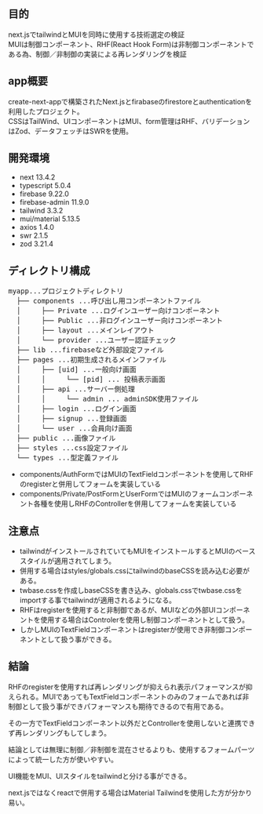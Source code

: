 ## 目的
next.jsでtailwindとMUIを同時に使用する技術選定の検証  
MUIは制御コンポーネント、RHF(React Hook Form)は非制御コンポーネントである為、制御／非制御の実装による再レンダリングを検証  

## app概要
create-next-appで構築されたNext.jsとfirabaseのfirestoreとauthenticationを利用したプロジェクト。  
CSSはTailWind、UIコンポーネントはMUI、form管理はRHF、バリデーションはZod、データフェッチはSWRを使用。

## 開発環境

* next 13.4.2
* typescript 5.0.4
* firebase 9.22.0
* firebase-admin 11.9.0
* tailwind 3.3.2
* mui/material 5.13.5
* axios 1.4.0
* swr 2.1.5
* zod 3.21.4

## ディレクトリ構成

<pre>
myapp...プロジェクトディレクトリ
  ├── components ...呼び出し用コンポーネントファイル
  │     ├── Private ...ログインユーザー向けコンポーネント
  │     ├── Public ...非ログインユーザー向けコンポーネント
  │     ├── layout ...メインレイアウト
  │     └── provider ...ユーザー認証チェック
  ├── lib ...firebaseなど外部設定ファイル
  ├── pages ...初期生成されるメインファイル
  │     ├── [uid] ...一般向け画面
  │     │     └── [pid] ... 投稿表示画面
  │     ├── api ...サーバー側処理
  │     │     └── admin ... adminSDK使用ファイル
  │     ├── login ...ログイン画面
  │     ├── signup ...登録画面
  │     └── user ...会員向け画面
  ├── public ...画像ファイル
  ├── styles ...css設定ファイル
  └── types ...型定義ファイル
</pre>

* components/AuthFormではMUIのTextFieldコンポーネントを使用してRHFのregisterと併用してフォームを実装している
* components/Private/PostFormとUserFormではMUIのフォームコンポーネント各種を使用しRHFのControllerを併用してフォームを実装している

## 注意点
* tailwindがインストールされていてもMUIをインストールするとMUIのベーススタイルが適用されてしまう。
* 併用する場合はstyles/globals.cssにtailwindのbaseCSSを読み込む必要がある。
* twbase.cssを作成しbaseCSSを書き込み、globals.cssでtwbase.cssをimportする事でtailwindが適用されるようになる。
* RHFはregisterを使用すると非制御であるが、MUIなどの外部UIコンポーネントを使用する場合はControlerを使用し制御コンポーネントとして扱う。
* しかしMUIのTextFieldコンポーネントはregisterが使用でき非制御コンポーネントとして扱う事ができる。

## 結論

RHFのregisterを使用すれば再レンダリングが抑えられ表示パフォーマンスが抑えられる。MUIであってもTextFieldコンポーネントのみのフォームであれば非制御として扱う事ができパフォーマンスも期待できるので有用である。  

その一方でTextFieldコンポーネント以外だとControllerを使用しないと連携できず再レンダリングもしてしまう。  

結論としては無理に制御／非制御を混在させるよりも、使用するフォームパーツによって統一した方が使いやすい。  

UI機能をMUI、UIスタイルをtailwindと分ける事ができる。  

next.jsではなくreactで併用する場合はMaterial Tailwindを使用した方が分かり易い。
